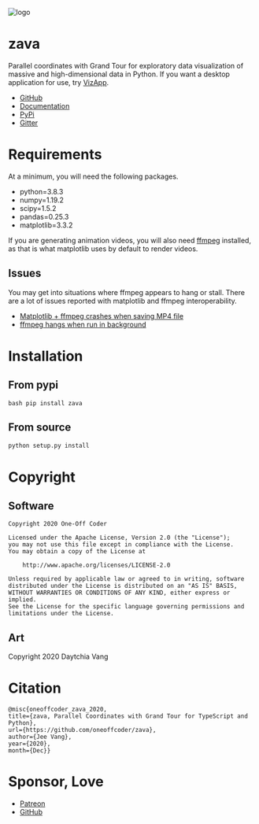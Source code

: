![logo](https://zava.readthedocs.io/en/latest/_images/logo.png)

# zava

Parallel coordinates with Grand Tour for exploratory data visualization of massive and high-dimensional data in Python. If you want a desktop application for use, try [VizApp](https://github.com/oneoffcoder/vizapp).


- [GitHub](https://github.com/oneoffcoder/zava)
- [Documentation](https://zava.readthedocs.io/)
- [PyPi](https://pypi.org/project/zava/) 
- [Gitter](https://gitter.im/dataflava/zava)

# Requirements

At a minimum, you will need the following packages. 

- python=3.8.3
- numpy=1.19.2
- scipy=1.5.2
- pandas=0.25.3
- matplotlib=3.3.2

If you are generating animation videos, you will also need [ffmpeg](https://ffmpeg.org/) installed, as that is what matplotlib uses by default to render videos. 

## Issues

You may get into situations where ffmpeg appears to hang or stall. There are a lot of issues reported with matplotlib and ffmpeg interoperability.

- [Matplotlib + ffmpeg crashes when saving MP4 file](https://github.com/spack/spack/issues/18071)
- [ffmpeg hangs when run in background](https://stackoverflow.com/questions/16523746/ffmpeg-hangs-when-run-in-background)

# Installation

## From pypi

``bash
pip install zava
``

## From source

```bash
python setup.py install
```

# Copyright

## Software

```
Copyright 2020 One-Off Coder

Licensed under the Apache License, Version 2.0 (the "License");
you may not use this file except in compliance with the License.
You may obtain a copy of the License at

    http://www.apache.org/licenses/LICENSE-2.0

Unless required by applicable law or agreed to in writing, software
distributed under the License is distributed on an "AS IS" BASIS,
WITHOUT WARRANTIES OR CONDITIONS OF ANY KIND, either express or implied.
See the License for the specific language governing permissions and
limitations under the License.
```

## Art

Copyright 2020 Daytchia Vang

# Citation

```
@misc{oneoffcoder_zava_2020,
title={zava, Parallel Coordinates with Grand Tour for TypeScript and Python},
url={https://github.com/oneoffcoder/zava},
author={Jee Vang},
year={2020},
month={Dec}}
```

# Sponsor, Love

- [Patreon](https://www.patreon.com/vangj)
- [GitHub](https://github.com/sponsors/vangj)
